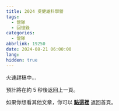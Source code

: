 ```yaml
---
title: 2024 吳健雄科學營
tags:
  - 營隊
  - 回憶錄
categories:
  - 營隊
abbrlink: 19250
date: 2024-08-21 06:00:00
lang:
hidden: true
---
```

火速趕稿中...
<!--more-->

預計將在約 <span id="timeout">5</span> 秒後返回上一頁。

如果你想看其他文章，你可以 **[點這裡](/)** 返回首頁。

<script>
let countTime = 5;

function count() {
  document.getElementById('timeout').textContent = countTime;
  countTime -= 1;
  if(countTime === 0){
    history.back(); // 記得改成自己網址 Url
  }
  setTimeout(() => {
    count();
  }, 1000);
}

count();
</script>
